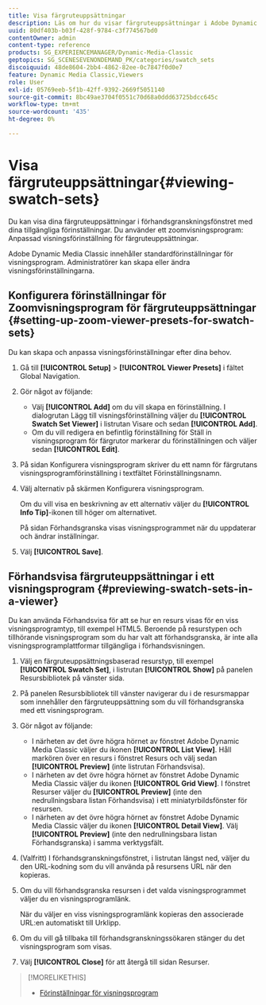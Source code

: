 ```yaml
---
title: Visa färgruteuppsättningar
description: Läs om hur du visar färgruteuppsättningar i Adobe Dynamic Media Classic.
uuid: 80df403b-b03f-428f-9784-c3f774567bd0
contentOwner: admin
content-type: reference
products: SG_EXPERIENCEMANAGER/Dynamic-Media-Classic
geptopics: SG_SCENESEVENONDEMAND_PK/categories/swatch_sets
discoiquuid: 48de8604-2bb4-4862-82ee-0c7847f0d0e7
feature: Dynamic Media Classic,Viewers
role: User
exl-id: 05769eeb-5f1b-42ff-9392-2669f5051140
source-git-commit: 8bc49ae3704f0551c70d68a0ddd63725bdcc645c
workflow-type: tm+mt
source-wordcount: '435'
ht-degree: 0%

---
```


# Visa färgruteuppsättningar{#viewing-swatch-sets}

Du kan visa dina färgruteuppsättningar i förhandsgranskningsfönstret med dina tillgängliga förinställningar. Du använder ett zoomvisningsprogram: Anpassad visningsförinställning för färgruteuppsättningar.

Adobe Dynamic Media Classic innehåller standardförinställningar för visningsprogram. Administratörer kan skapa eller ändra visningsförinställningarna.

## Konfigurera förinställningar för Zoomvisningsprogram för färgruteuppsättningar {#setting-up-zoom-viewer-presets-for-swatch-sets}

Du kan skapa och anpassa visningsförinställningar efter dina behov.

1. Gå till **[!UICONTROL Setup]** > **[!UICONTROL Viewer Presets]** i fältet Global Navigation.
1. Gör något av följande:

   * Välj **[!UICONTROL Add]** om du vill skapa en förinställning. I dialogrutan Lägg till visningsförinställning väljer du **[!UICONTROL Swatch Set Viewer]** i listrutan Visare och sedan **[!UICONTROL Add]**.
   * Om du vill redigera en befintlig förinställning för Ställ in visningsprogram för färgrutor markerar du förinställningen och väljer sedan **[!UICONTROL Edit]**.

1. På sidan Konfigurera visningsprogram skriver du ett namn för färgrutans visningsprogramförinställning i textfältet Förinställningsnamn.
1. Välj alternativ på skärmen Konfigurera visningsprogram.

   Om du vill visa en beskrivning av ett alternativ väljer du **[!UICONTROL Info Tip]**-ikonen till höger om alternativet.

   På sidan Förhandsgranska visas visningsprogrammet när du uppdaterar och ändrar inställningar.

1. Välj **[!UICONTROL Save]**.

## Förhandsvisa färgruteuppsättningar i ett visningsprogram {#previewing-swatch-sets-in-a-viewer}

Du kan använda Förhandsvisa för att se hur en resurs visas för en viss visningsprogramtyp, till exempel HTML5. Beroende på resurstypen och tillhörande visningsprogram som du har valt att förhandsgranska, är inte alla visningsprogramplattformar tillgängliga i förhandsvisningen.

1. Välj en färgruteuppsättningsbaserad resurstyp, till exempel **[!UICONTROL Swatch Set]**, i listrutan **[!UICONTROL Show]** på panelen Resursbibliotek på vänster sida.
1. På panelen Resursbibliotek till vänster navigerar du i de resursmappar som innehåller den färgruteuppsättning som du vill förhandsgranska med ett visningsprogram.
1. Gör något av följande:

   * I närheten av det övre högra hörnet av fönstret Adobe Dynamic Media Classic väljer du ikonen **[!UICONTROL List View]**. Håll markören över en resurs i fönstret Resurs och välj sedan **[!UICONTROL Preview]** (inte listrutan Förhandsvisa).
   * I närheten av det övre högra hörnet av fönstret Adobe Dynamic Media Classic väljer du ikonen **[!UICONTROL Grid View]**. I fönstret Resurser väljer du **[!UICONTROL Preview]** (inte den nedrullningsbara listan Förhandsvisa) i ett miniatyrbildsfönster för resursen.
   * I närheten av det övre högra hörnet av fönstret Adobe Dynamic Media Classic väljer du ikonen **[!UICONTROL Detail View]**. Välj **[!UICONTROL Preview]** (inte den nedrullningsbara listan Förhandsgranska) i samma verktygsfält.

1. (Valfritt) I förhandsgranskningsfönstret, i listrutan längst ned, väljer du den URL-kodning som du vill använda på resursens URL när den kopieras.
1. Om du vill förhandsgranska resursen i det valda visningsprogrammet väljer du en visningsprogramlänk.

   När du väljer en viss visningsprogramlänk kopieras den associerade URL:en automatiskt till Urklipp.

1. Om du vill gå tillbaka till förhandsgranskningssökaren stänger du det visningsprogram som visas.
1. Välj **[!UICONTROL Close]** för att återgå till sidan Resurser.

>[!MORELIKETHIS]
>
>* [Förinställningar för visningsprogram](application-setup.md#viewer_presets)

